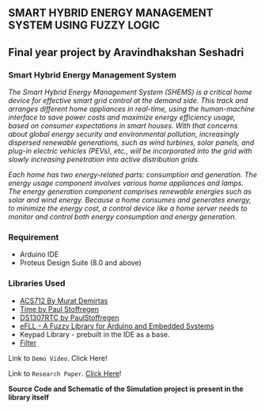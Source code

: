 ## **SMART HYBRID ENERGY MANAGEMENT SYSTEM USING FUZZY LOGIC**
## Final year project by Aravindhakshan Seshadri

### Smart Hybrid Energy Management System
*The Smart Hybrid Energy Management System (SHEMS) is a critical home device for effective smart grid control at the demand side. This track and arranges different home appliances in real-time, using the human-machine interface to save power costs and maximize energy efficiency usage, based on consumer expectations in smart houses. With that concerns about global energy security and environmental pollution, increasingly dispersed renewable generations, such as wind turbines, solar panels, and plug-in electric vehicles (PEVs), etc., will be incorporated into the grid with slowly increasing penetration into active distribution grids.*

_Each home has two energy-related parts: consumption and generation. The energy usage component involves various home appliances and lamps. The energy generation component comprises renewable energies such as solar and wind energy. Because a home consumes and generates energy, to minimize the energy cost, a control device like a home server needs to monitor and control both energy consumption and energy generation._

### Requirement
- Arduino IDE
- Proteus Design Suite (8.0 and above)

### Libraries Used
- [ACS712 By Murat Demirtas](https://github.com/muratdemirtas/ACS712-arduino-1)
- [Time by Paul Stoffregen](https://github.com/PaulStoffregen/Time)
- [DS1307RTC by PaulStoffregen](https://github.com/PaulStoffregen/DS1307RTC)
- [eFLL - A Fuzzy Library for Arduino and Embedded Systems](https://github.com/zerokol/eFLL) 
- Keypad Library - prebuilt in the IDE as a base.
- [Filter](https://github.com/hideakitai/Filters)

Link to `Demo Video`. Click Here!

Link to `Research Paper`. [Click Here](http://ijsrem.com/download/smart-hybrid-energy-management-system-using-fuzzy-logic/?wpdmdl=3568&masterkey=5eeec2d6ef2ff)!

**Source Code and Schematic of the Simulation project is present in the library itself**
